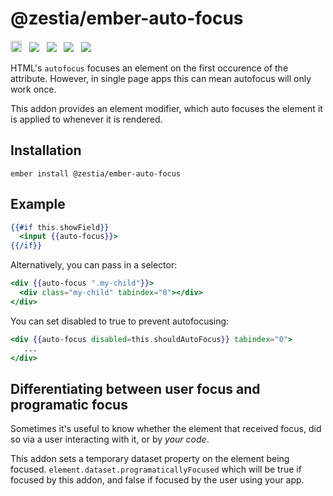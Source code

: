 # @zestia/ember-auto-focus

<a href="https://badge.fury.io/js/%40zestia%2Fember-auto-focus"><img src="https://badge.fury.io/js/%40zestia%2Fember-auto-focus.svg" alt="npm version" height="18"></a> &nbsp; <a href="http://travis-ci.org/zestia/ember-auto-focus"><img src="https://travis-ci.org/zestia/ember-auto-focus.svg?branch=master"></a> &nbsp; <a href="https://david-dm.org/zestia/ember-auto-focus#badge-embed"><img src="https://david-dm.org/zestia/ember-auto-focus.svg"></a> &nbsp; <a href="https://david-dm.org/zestia/ember-auto-focus#dev-badge-embed"><img src="https://david-dm.org/zestia/ember-auto-focus/dev-status.svg"></a> &nbsp; <a href="https://emberobserver.com/addons/@zestia/ember-auto-focus"><img src="https://emberobserver.com/badges/-zestia-ember-auto-focus.svg"></a>

HTML's `autofocus` focuses an element on the first occurence of the attribute. However, in single page apps this can mean autofocus will only work once.

This addon provides an element modifier, which auto focuses the element it is applied to whenever it is rendered.

## Installation

```
ember install @zestia/ember-auto-focus
```

## Example

```handlebars
{{#if this.showField}}
  <input {{auto-focus}}>
{{/if}}
```

Alternatively, you can pass in a selector:

```handlebars
<div {{auto-focus ".my-child"}}>
  <div class="my-child" tabindex="0"></div>
</div>
```

You can set disabled to true to prevent autofocusing:

```handlebars
<div {{auto-focus disabled=this.shouldAutoFocus}} tabindex="0">
   ...
</div>
```

## Differentiating between user focus and programatic focus

Sometimes it's useful to know whether the element that received focus, did so via a user interacting with it, or by _your code_.

This addon sets a temporary dataset property on the element being focused. `element.dataset.programaticallyFocused` which will be true if focused by this addon, and false if focused by the user using your app.
